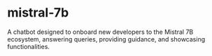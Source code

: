 # mistral-7b
A chatbot designed to onboard new developers to the Mistral 7B ecosystem, answering queries, providing guidance, and showcasing functionalities.
